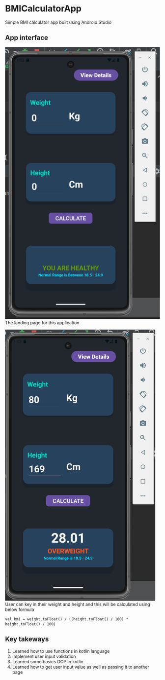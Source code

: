# BMICalculatorApp
Simple BMI calculator app built using Android Studio

## App interface
![landing page](https://github.com/amoiiir/BMICalculatorApp/blob/main/bmi.png)
The landing page for this application

![working demo](https://github.com/amoiiir/BMICalculatorApp/blob/main/bmi1.png)
User can key in their weight and height and this will be calculated using below formula

```
val bmi = weight.toFloat() / ((height.toFloat() / 100) * height.toFloat() / 100)
```

## Key takeways

1. Learned how to use functions in kotlin language
2. implement user input validation
3. Learned some basics OOP in kotlin
4. Learned how to get user input value as well as passing it to another page
